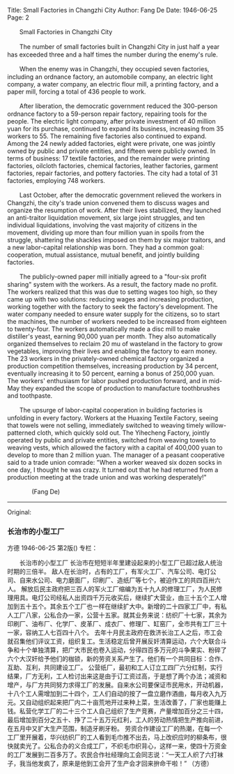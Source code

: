 Title: Small Factories in Changzhi City
Author: Fang De
Date: 1946-06-25
Page: 2

　　Small Factories in Changzhi City

　　The number of small factories built in Changzhi City in just half a year has exceeded three and a half times the number during the enemy's rule.

　　When the enemy was in Changzhi, they occupied seven factories, including an ordnance factory, an automobile company, an electric light company, a water company, an electric flour mill, a printing factory, and a paper mill, forcing a total of 436 people to work.

　　After liberation, the democratic government reduced the 300-person ordnance factory to a 59-person repair factory, repairing tools for the people. The electric light company, after private investment of 40 million yuan for its purchase, continued to expand its business, increasing from 35 workers to 55. The remaining five factories also continued to expand. Among the 24 newly added factories, eight were private, one was jointly owned by public and private entities, and fifteen were publicly owned. In terms of business: 17 textile factories, and the remainder were printing factories, oilcloth factories, chemical factories, leather factories, garment factories, repair factories, and pottery factories. The city had a total of 31 factories, employing 748 workers.

　　Last October, after the democratic government relieved the workers in Changzhi, the city's trade union convened them to discuss wages and organize the resumption of work. After their lives stabilized, they launched an anti-traitor liquidation movement, six large joint struggles, and ten individual liquidations, involving the vast majority of citizens in the movement, dividing up more than four million yuan in spoils from the struggle, shattering the shackles imposed on them by six major traitors, and a new labor-capital relationship was born. They had a common goal: cooperation, mutual assistance, mutual benefit, and jointly building factories.

　　The publicly-owned paper mill initially agreed to a "four-six profit sharing" system with the workers. As a result, the factory made no profit. The workers realized that this was due to setting wages too high, so they came up with two solutions: reducing wages and increasing production, working together with the factory to seek the factory's development. The water company needed to ensure water supply for the citizens, so to start the machines, the number of workers needed to be increased from eighteen to twenty-four. The workers automatically made a disc mill to make distiller's yeast, earning 90,000 yuan per month. They also automatically organized themselves to reclaim 20 mu of wasteland in the factory to grow vegetables, improving their lives and enabling the factory to earn money. The 23 workers in the privately-owned chemical factory organized a production competition themselves, increasing production by 34 percent, eventually increasing it to 50 percent, earning a bonus of 250,000 yuan. The workers' enthusiasm for labor pushed production forward, and in mid-May they expanded the scope of production to manufacture toothbrushes and toothpaste.

　　The upsurge of labor-capital cooperation in building factories is unfolding in every factory. Workers at the Huaxing Textile Factory, seeing that towels were not selling, immediately switched to weaving timely willow-patterned cloth, which quickly sold out. The Yihecheng Factory, jointly operated by public and private entities, switched from weaving towels to weaving vests, which allowed the factory with a capital of 400,000 yuan to develop to more than 2 million yuan. The manager of a peasant cooperative said to a trade union comrade: "When a worker weaved six dozen socks in one day, I thought he was crazy. It turned out that he had returned from a production meeting at the trade union and was working desperately!"

　　　　(Fang De)



<hr /> 

Original: 


### 长治市的小型工厂
方德
1946-06-25
第2版()
专栏：

　　长治市的小型工厂
    长治市在短短半年里建设起来的小型工厂已超过敌人统治时期的三倍半。
    敌人在长治时，占有的工厂，有军火工厂、汽车公司、电灯公司、自来水公司、电力磨面厂，印刷厂、造纸厂等七个，被迫作工的共四百卅六人。
    解放后民主政府把三百人的军火工厂缩编为五十九人的修理工厂，为人民修理用具。电灯公司经私人出资四千万元收买后，继续扩大营业，由三十五个工人增加到五十五个。其余五个工厂也一样在继续扩大中。新增的二十四家工厂中，有私人工厂八家，公私合办一家，公营十五家。就其业务来说：纺织厂十七家，其余为印刷厂、油布厂、化学厂、皮革厂、成衣厂、修理厂、缸窑厂，全市共有工厂三十一家，容纳工人七百四十八个。
    去年十月民主政府在救济长治工人之后，市工会就召集他们评议工资，组织复工。生活稳定后曾开展反奸清算运动，六个大联合斗争和十个单独清算，把广大市民也卷入运动，分得四百多万元的斗争果实、粉碎了六个大汉奸给予他们的枷锁，新的劳资关系产生了。他们有一个共同目标：合作、互助、互利，共同建设工厂。
    公营纸厂，最初和工人订立工四厂六分红制，实行结果，厂方无利，工人检讨出来这是由于订工资过高，于是想了两个办法；减资和增产，与厂方共同努力求得工厂的发展。自来水公司要保证市民用水，开动机器，十八个工人需增加到二十四个，工人们自动的按了一盘立磨作酒曲，每月收入九万元。又自动组织起来把厂内二十亩荒地开过来种上菜，生活改善了，厂家也能赚上钱。私营化学工厂的二十三个工人自己组织了生产竞赛，产量增加百分之三十四，最后增加到百分之五十、挣了二十五万元红利，工人的劳动热情把生产推向前进，在五月中又扩大生产范围，制造牙刷牙粉。
    劳资合作建设工厂的热潮，在每一个工厂里开展着，华兴纺织厂的工人看到毛巾推不出去，马上改织应时的柳条布，很快就卖光了。公私合办的义合成工厂，不织毛巾织背心，这样一来，使四十万资金的工厂发展到二百多万了。农民合作社经理向工会同志说：“一天工人织了六打袜子，我当他发疯了，原来是他到工会开了生产会才回来拚命干啦！”
          （方德）
